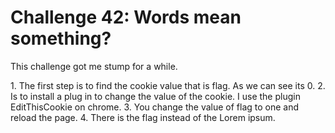 <H1>Challenge 42: Words mean something? </H1>
<p> This challenge got me stump for a while. </p>
1. The first step is to find the cookie value that is flag. As we can see its 0.
2. Is to install a plug in to change the value of the cookie. I use the plugin EditThisCookie on chrome.
3. You change the value of flag to one and reload the page.
4. There is the flag instead of the Lorem ipsum.
